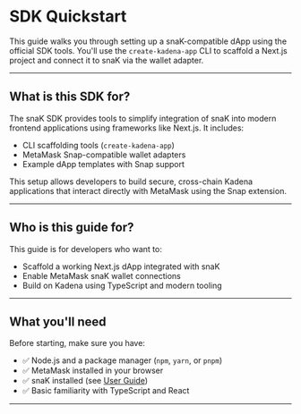 # SDK Quickstart

This guide walks you through setting up a snaK-compatible dApp using the official SDK tools. You'll use the `create-kadena-app` CLI to scaffold a Next.js project and connect it to snaK via the wallet adapter.

---

## What is this SDK for?

The snaK SDK provides tools to simplify integration of snaK into modern frontend applications using frameworks like Next.js. It includes:

- CLI scaffolding tools (`create-kadena-app`)
- MetaMask Snap-compatible wallet adapters
- Example dApp templates with Snap support

This setup allows developers to build secure, cross-chain Kadena applications that interact directly with MetaMask using the Snap extension.

---

## Who is this guide for?

This guide is for developers who want to:

- Scaffold a working Next.js dApp integrated with snaK
- Enable MetaMask snaK wallet connections
- Build on Kadena using TypeScript and modern tooling

---

## What you'll need

Before starting, make sure you have:

- ✅ Node.js and a package manager (`npm`, `yarn`, or `pnpm`)
- ✅ MetaMask installed in your browser
- ✅ snaK installed (see [User Guide](../user-guide/index.md))
- ✅ Basic familiarity with TypeScript and React

---
